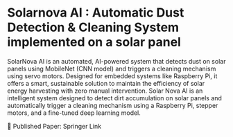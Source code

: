 # Solarnova AI : Automatic Dust Detection &amp; Cleaning System implemented on a solar panel

SolarNova AI is an automated, AI-powered system that detects dust on solar panels using MobileNet (CNN model) and triggers a cleaning mechanism using servo motors. Designed for embedded systems like Raspberry Pi, it offers a smart, sustainable solution to maintain the efficiency of solar energy harvesting with zero manual intervention. Solar Nova AI is an intelligent system designed to detect dirt accumulation on solar panels and automatically trigger a cleaning mechanism using a Raspberry Pi, stepper motors, and a fine-tuned deep learning model.

📄 Published Paper: Springer Link





